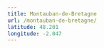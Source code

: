 ```yaml
---
title: Montauban-de-Bretagne
url: /montauban-de-bretagne/
latitude: 48.201
longitude: -2.047
---
```

